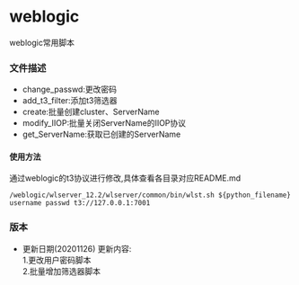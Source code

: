 # weblogic
weblogic常用脚本

### 文件描述
- change_passwd:更改密码
- add_t3_filter:添加t3筛选器
- create:批量创建cluster、ServerName
- modify_IIOP:批量关闭ServerName的IIOP协议
- get_ServerName:获取已创建的ServerName


#### 使用方法
通过weblogic的t3协议进行修改,具体查看各目录对应README.md
```
/weblogic/wlserver_12.2/wlserver/common/bin/wlst.sh ${python_filename} username passwd t3://127.0.0.1:7001

```

### 版本
- 更新日期(20201126)
更新内容:  
1.更改用户密码脚本  
2.批量增加筛选器脚本